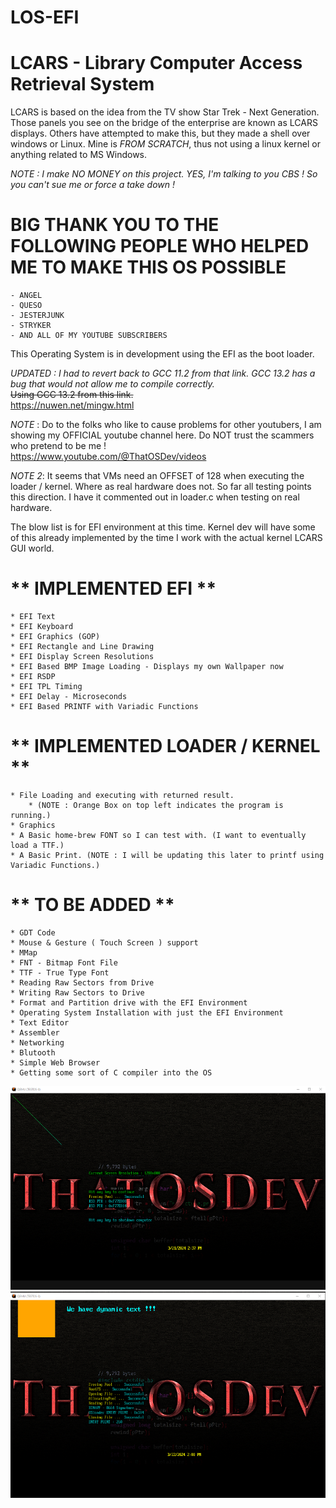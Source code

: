 # LOS-EFI
# **LCARS - Library Computer Access Retrieval System**  
  
LCARS is based on the idea from the TV show Star Trek - Next Generation. Those panels you see on the bridge of the enterprise are known as LCARS displays. Others have attempted to make this, but they made a shell over windows or Linux. Mine is *FROM SCRATCH*, thus not using a linux kernel or anything related to MS Windows.  
  
*NOTE : I make NO MONEY on this project. YES, I'm talking to you CBS ! So you can't sue me or force a take down !*  
  
  
# BIG THANK YOU TO THE FOLLOWING PEOPLE WHO HELPED ME TO MAKE THIS OS POSSIBLE
	- ANGEL  
	- QUESO  
	- JESTERJUNK  
	- STRYKER  
	- AND ALL OF MY YOUTUBE SUBSCRIBERS  
  

  
This Operating System is in development using the EFI as the boot loader.  
  
*UPDATED : I had to revert back to GCC 11.2 from that link. GCC 13.2 has a bug that would not allow me to compile correctly.*  
~~Using GCC 13.2 from this link.~~  
https://nuwen.net/mingw.html  
  
*NOTE* : Do to the folks who like to cause problems for other youtubers, I am showing my OFFICIAL youtube channel here. Do NOT trust the scammers who pretend to be me !  
https://www.youtube.com/@ThatOSDev/videos  
  
  
*NOTE 2*: It seems that VMs need an OFFSET of 128 when executing the loader / kernel. Where as real hardware does not. So far all testing points this direction. I have it commented out in loader.c when testing on real hardware.  

The blow list is for EFI environment at this time. Kernel dev will have some of this already implemented by the time I work with the actual kernel LCARS GUI world.  
# ** IMPLEMENTED EFI **  

	* EFI Text
	* EFI Keyboard
	* EFI Graphics (GOP)
	* EFI Rectangle and Line Drawing
	* EFI Display Screen Resolutions
	* EFI Based BMP Image Loading - Displays my own Wallpaper now
	* EFI RSDP
	* EFI TPL Timing
	* EFI Delay - Microseconds
	* EFI Based PRINTF with Variadic Functions
  
# ** IMPLEMENTED LOADER / KERNEL **  
	* File Loading and executing with returned result.  
		* (NOTE : Orange Box on top left indicates the program is running.)  
	* Graphics  
	* A Basic home-brew FONT so I can test with. (I want to eventually load a TTF.)  
	* A Basic Print. (NOTE : I will be updating this later to printf using Variadic Functions.)
  
# ** TO BE ADDED **  

	* GDT Code  
	* Mouse & Gesture ( Touch Screen ) support
	* MMap
	* FNT - Bitmap Font File
	* TTF - True Type Font
	* Reading Raw Sectors from Drive  
	* Writing Raw Sectors to Drive  
	* Format and Partition drive with the EFI Environment  
	* Operating System Installation with just the EFI Environment  
	* Text Editor  
	* Assembler  
	* Networking  
	* Blutooth  
	* Simple Web Browser  
	* Getting some sort of C compiler into the OS  

![Current Progress](progress1.png)  
![Current Progress](progress2.png)  
